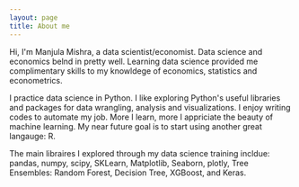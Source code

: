 ```yaml
---
layout: page
title: About me
---
```


Hi, I'm Manjula Mishra, a data scientist/economist. Data science and economics belnd in pretty well. Learning data science provided me complimentary skills to my knowldege of economics, statistics and econometrics. 

I practice data science in Python. I like exploring Python's useful libraries and packages for data wrangling, analysis and visualizations. I enjoy writing codes to automate my job. More I learn, more I appriciate the beauty of machine learning. My near future goal is to start using another great langauge: R.

The main libraires I explored through my data science training incldue: pandas, numpy, scipy, SKLearn, Matplotlib, Seaborn, plotly, Tree Ensembles: Random Forest, Decision Tree, XGBoost, and Keras.
